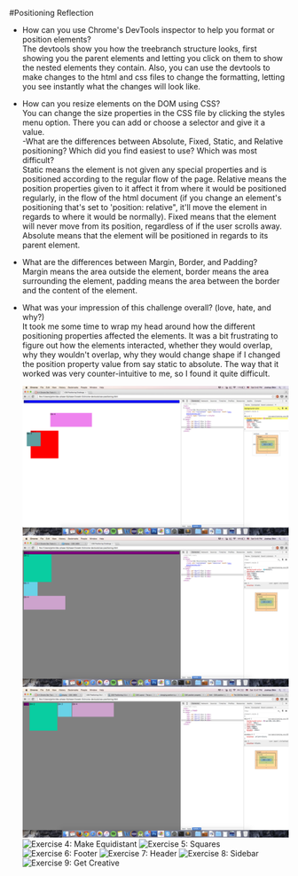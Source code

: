 #Positioning Reflection

- How can you use Chrome's DevTools inspector to help you format or position elements?  
    The devtools show you how the treebranch structure looks, first showing you the parent elements and letting you click on them to show the nested elements they contain. Also, you can use the devtools to make changes to the html and css files to change the formatting, letting you see instantly what the changes will look like.  
- How can you resize elements on the DOM using CSS?  
  You can change the size properties in the CSS file by clicking the styles menu option. There you can add or choose a selector and give it a value.  
-What are the differences between Absolute, Fixed, Static, and Relative positioning? Which did you find easiest to use? Which was most difficult?  
  Static means the element is not given any special properties and is positioned according to the regular flow of the page. Relative means the position properties given to it affect it from where it would be positioned regularly, in the flow of the html document (if you change an element's positioning that's set to 'position: relative", it'll move the element in regards to where it would be normally). Fixed means that the element will never move from its position, regardless of if the user scrolls away. Absolute means that the element will be positioned in regards to its parent element.  
- What are the differences between Margin, Border, and Padding?  
  Margin means the area outside the element, border means the area surrounding the element, padding means the area between the border and the content of the element.  
- What was your impression of this challenge overall? (love, hate, and why?)  
  It took me some time to wrap my head around how the different positioning properties affected the elements. It was a bit frustrating to figure out how the elements interacted, whether they would overlap, why they wouldn't overlap, why they would change shape if I changed the position property value from say static to absolute. The way that it worked was very counter-intuitive to me, so I found it quite difficult.  


  ![Exercise 1: Change the Colors](imgs/exercise_1.png)
  ![Exercise 2: Column](imgs/exercise_2.png)
  ![Exercise 3: Row](imgs/exercise_3.png)
  ![Exercise 4: Make Equidistant](/imgs/exercise_4.png)
  ![Exercise 5: Squares](/imgs/exercise_5.png)
  ![Exercise 6: Footer](/imgs/exercise_6.png)
  ![Exercise 7: Header](/imgs/exercise_7.png)
  ![Exercise 8: Sidebar](/imgs/exercise_8.png)
  ![Exercise 9: Get Creative](/imgs/exercise_9.png)
